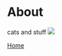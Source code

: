 <body>
		
<div class="container">
<div class="blurb">
<h1>About</h1>
cats and stuff

<img src="/images/Jack1.JPG">

	
<a href="../">Home</a>
